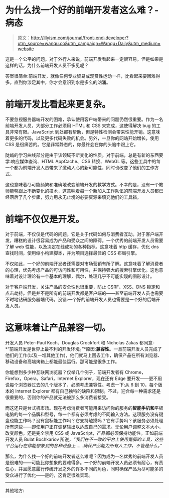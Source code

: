 # 为什么找一个好的前端开发者这么难？-病态

> 原文：<http://illyism.com/journal/front-end-developer?utm_source=wanqu.co&utm_campaign=Wanqu+Daily&utm_medium=website>

这是一个公平的问题。对于外行人来说，前端开发看起来一定很容易。但是如果是这样的话，为什么前端开发人员不多见呢？

答案很简单:前端开发，就像任何专业贸易或观赏性运动一样，比看起来要困难得多。直到你涉足其中，你才会意识到水是多么的汹涌。

# 前端开发比看起来更复杂。

不要忽视服务器端开发的困难，承认使用客户端带来的问题仍然很重要。作为一名前端开发人员，大部分工作必须用 HTML 和 CSS 来完成，这使得解决 bug 的工具非常有限。JavaScript 到处都有帮助，但是特性检测会带来性能开销。这意味着更多的代码，以及更多代码失败的机会。另外，一旦你的网站开始增长，使用 CSS 是很痛苦的。它是非常静态的，你最终会在你的头脑中跟上它。

陡峭的学习曲线部分是由于该领域不断变化的性质。对于前端，总是有新的东西要学:响应媒体查询、HTML AppCache、CSS 转换、WebGL 等。这些工具中的每一个都为前端开发人员带来了激动人心的新可能性，同时也改变了他们的工作方式。

这也意味着尽可能频繁和准确地改变前端开发的教学方式。不幸的是，没有一个教师能够跟上不断变化的技术，这意味着每一个新加入工作队伍的前端开发人员都已经落后了几个步骤，努力用永无止境的必要资源来填充他们的工具箱。

# 前端不仅仅是开发。

对于前端，不仅仅是代码的问题。它是关于代码如何与消费者互动。对于客户端开发，糟糕的设计很容易成为产品和受众之间的障碍。一个优秀的前端开发人员需要了解 web 性能，以及决定在线成功的各种指标。这意味着 http 缓存，优化 dns 查找时间，使用缩小构建脚本，并为项目选择最佳的 CSS 布局引擎。

不仅如此，一个好的前端开发者还需要对市场营销有所了解。这意味着了解消费者的心理，优先考虑产品的可访问性和可用性，并保持强大的搜索引擎优化。这也意味着对设计理论有一个基本的理解，偶尔，处理几乎不可能实现的图形设计。

对于客户端开发，关注产品的安全性也很重要，防止 CSRF、XSS、DNS 锁定和点击劫持。但是并不是所有的前端开发都是客户端的——甚至前端开发人员也需要不时地钻研服务器端代码。没错:一个好的前端开发人员也需要是一个好的后端开发人员。

# 这意味着让产品兼容一切。

开发人员 Peter-Paul Koch、Douglas Crockfort 和 Nicholas Zakas 都同意- *“前端开发是世界上最不利的开发环境。”*原因:**兼容性**。一旦前端开发人员完成了他们的工作(以及一堆其他工作)，他们就马上回去工作，确保产品在所有浏览器、移动设备和高端烤箱上都能最佳运行。那可能是很多工作。

你能想到多少种互联网浏览器？仅举几个例子，前端开发者有 Chrome，Firefox，Opera，Safari，Internet Explorer，现在还有 Edge 要开发——更不用说每个浏览器过去的几个版本了，必须考虑兼容性。考虑一下:从 6 到 10，每个版本的 Internet Explorer 都有自己独特的缺陷和限制。不过，迎合每一种需求还是很重要的，否则你的产品就无法被那么多消费者接受。

而这还只是台式机市场。现在考虑消费者可能用来访问你的服务的**智能手机和**平板电脑的每一个品牌和型号，每一个都有必须考虑的不同输入方法。这项服务没有键盘也能工作吗？没有鼠标能工作吗？它支持触摸吗？它有手势吗？该服务必须处理所有这些——即使用户正在调整输出以适应自己的需求。无论用户调整文本大小，改变颜色，还是完全禁用 CSS 或 JavaScript，产品都必须保持功能性。正如前端开发人员 Bulat Bochkariov 所说，*“我们在不一致的平台上使用蹩脚的工具，这些平台运行在你能想象到的各种设备上……确保产品能为所有人工作，不管是什么。”*

那么，为什么找一个好的前端开发者这么难呢？因为成为一名优秀的前端开发人员是很难的——可能比你想象的要难得多。一个好的前端开发人员必须有耐心，有责任心，并且愿意履行传统开发之外的许多不同的角色，同时确保产品为尽可能多的受众进行了优化——是的，这肯定很难实现。

* * *

其他地方: